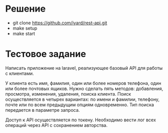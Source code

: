 # Решение
* git clone https://github.com/iyard/rest-api.git
* make setup
* make start

# Тестовое задание
Написать приложение на laravel, реализующее базовый API для работы с клиентами.

У клиента есть имя, фамилия, один или более номеров телефона, один или более почтовых ящиков. 
Нужно сделать пять методов: добавления, просмотра, изменения, удаления, поиска клиента. 
Поиск осуществляется в четырех вариантах: по имени и фамилии, телефону, почте или по всем предыдущим опциям одновременно. 
Тип поиска передается в параметре запроса.

Доступ к API осуществляется по токену.
Необходимо вести лог всех операций через API с сохранением авторства.
